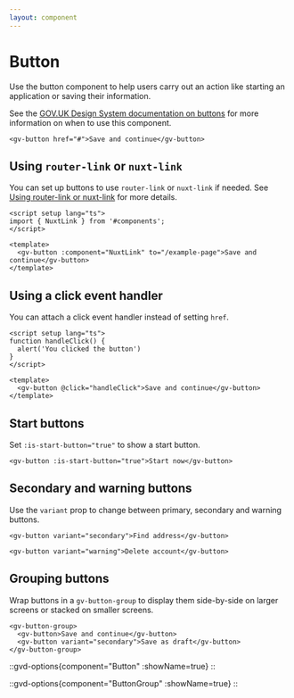 ```yaml
---
layout: component
---
```


# Button

Use the button component to help users carry out an action like starting an application or saving their information.

See the [GOV.UK Design System documentation on buttons](https://design-system.service.gov.uk/components/button/) for more information on when to use this component.

```vue
<gv-button href="#">Save and continue</gv-button>
```

## Using `router-link` or `nuxt-link`

You can set up buttons to use `router-link` or `nuxt-link` if needed. See
[Using router-link or nuxt-link](/get-started/using-router-link-or-nuxt-link) for more details.

```vue
<script setup lang="ts">
import { NuxtLink } from '#components';
</script>

<template>
  <gv-button :component="NuxtLink" to="/example-page">Save and continue</gv-button>
</template>
```

## Using a click event handler

You can attach a click event handler instead of setting `href`.

```vue
<script setup lang="ts">
function handleClick() {
  alert('You clicked the button')
}
</script>

<template>
  <gv-button @click="handleClick">Save and continue</gv-button>
</template>
```

## Start buttons

Set `:is-start-button="true"` to show a start button.

```vue
<gv-button :is-start-button="true">Start now</gv-button>
```

## Secondary and warning buttons

Use the `variant` prop to change between primary, secondary and warning buttons.

```vue
<gv-button variant="secondary">Find address</gv-button>
```

```vue
<gv-button variant="warning">Delete account</gv-button>
```

## Grouping buttons

Wrap buttons in a `gv-button-group` to display them side-by-side on larger screens or stacked on smaller screens.

```vue
<gv-button-group>
  <gv-button>Save and continue</gv-button>
  <gv-button variant="secondary">Save as draft</gv-button>
</gv-button-group>
```

::gvd-options{component="Button" :showName=true}
::

::gvd-options{component="ButtonGroup" :showName=true}
::